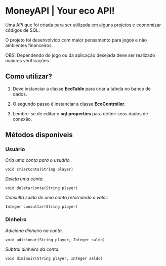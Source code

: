 # MoneyAPI | Your eco API!

  

Uma APi que foi criada para ser utilizada em alguns projetos e economizar códigos de SQL.

O projeto foi desenvolvido com maior pensamento para jogos e não ambientes financeiros.

  

OBS: Dependendo do jogo ou da aplicação desejada deve ser realizado maiores verificações.

  

## Como utilizar?

  

1. Deve instanciar a classe **EcoTable** para criar a tabela no banco de dados.

  

2. O segundo passo é instanciar a classe **EcoController**.

3. Lembre-se de editar o **sql.properties** para definir seus dados de conexão.
  

## Métodos disponíveis

  

### Usuário


*Cria uma conta para o usuário.*

    void criarConta(String player)

*Deleta uma conta.*

    void deletarConta(String player)

*Consulta saldo de uma conta,retornando o valor.*

    Integer consultar(String player)


### Dinheiro


*Adiciona dinheiro na conta.*

    void adicionar(String player, Integer saldo)

*Subtrai dinheiro da conta.*

    void diminuir(String player, Integer saldo)
